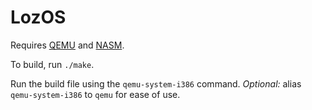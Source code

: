# LozOS

Requires [QEMU](https://zoomadmin.com/HowToInstall/UbuntuPackage/qemu-system-i386) and [NASM](https://zoomadmin.com/HowToInstall/UbuntuPackage/nasm).

To build, run `./make`.

Run the build file using the `qemu-system-i386` command.
*Optional:* alias `qemu-system-i386` to `qemu` for ease of use.